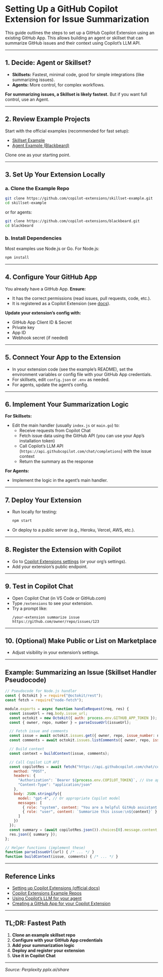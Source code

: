 # Setting Up a GitHub Copilot Extension for Issue Summarization

This guide outlines the steps to set up a GitHub Copilot Extension using an existing GitHub App. This allows building an agent or skillset that can summarize GitHub issues and their context using Copilot’s LLM API.

---

## 1. Decide: Agent or Skillset?

-   **Skillsets:** Fastest, minimal code, good for simple integrations (like summarizing issues).
-   **Agents:** More control, for complex workflows.

**For summarizing issues, a Skillset is likely fastest.**
But if you want full control, use an Agent.

---

## 2. Review Example Projects

Start with the official examples (recommended for fast setup):

-   [Skillset Example](https://github.com/copilot-extensions/skillset-example)
-   [Agent Example (Blackbeard)](https://github.com/copilot-extensions/blackbeard)

Clone one as your starting point.

---

## 3. Set Up Your Extension Locally

### a. Clone the Example Repo

```bash
git clone https://github.com/copilot-extensions/skillset-example.git
cd skillset-example
```

or for agents:

```bash
git clone https://github.com/copilot-extensions/blackbeard.git
cd blackbeard
```

### b. Install Dependencies

Most examples use Node.js or Go. For Node.js:

```bash
npm install
```

---

## 4. Configure Your GitHub App

You already have a GitHub App.
**Ensure:**

-   It has the correct permissions (read issues, pull requests, code, etc.).
-   It is registered as a Copilot Extension (see [docs](https://docs.github.com/en/copilot/building-copilot-extensions/setting-up-copilot-extensions#5-create-a-github-app-and-integrate-it-with-your-copilot-agent)).

**Update your extension’s config with:**

-   GitHub App Client ID & Secret
-   Private key
-   App ID
-   Webhook secret (if needed)

---

## 5. Connect Your App to the Extension

-   In your extension code (see the example’s README), set the environment variables or config file with your GitHub App credentials.
-   For skillsets, edit `config.json` or `.env` as needed.
-   For agents, update the agent’s config.

---

## 6. Implement Your Summarization Logic

**For Skillsets:**

-   Edit the main handler (usually `index.js` or `main.go`) to:
    -   Receive requests from Copilot Chat
    -   Fetch issue data using the GitHub API (you can use your App’s installation token)
    -   Call Copilot’s LLM API (`https://api.githubcopilot.com/chat/completions`) with the issue context
    -   Return the summary as the response

**For Agents:**

-   Implement the logic in the agent’s main handler.

---

## 7. Deploy Your Extension

-   Run locally for testing:
    ```bash
    npm start
    ```
-   Or deploy to a public server (e.g., Heroku, Vercel, AWS, etc.).

---

## 8. Register the Extension with Copilot

-   Go to [Copilot Extensions settings](https://github.com/settings/copilot/extensions) (or your org’s settings).
-   Add your extension’s public endpoint.

---

## 9. Test in Copilot Chat

-   Open Copilot Chat (in VS Code or GitHub.com)
-   Type `/extensions` to see your extension.
-   Try a prompt like:
    ```
    /your-extension summarize issue https://github.com/owner/repo/issues/123
    ```

---

## 10. (Optional) Make Public or List on Marketplace

-   Adjust visibility in your extension’s settings.

---

## Example: Summarizing an Issue (Skillset Handler Pseudocode)

```js
// Pseudocode for Node.js handler
const { Octokit } = require("@octokit/rest");
const fetch = require("node-fetch");

module.exports = async function handleRequest(req, res) {
  const issueUrl = req.body.issue_url;
  const octokit = new Octokit({ auth: process.env.GITHUB_APP_TOKEN });
  const { owner, repo, number } = parseIssueUrl(issueUrl);

  // Fetch issue and comments
  const issue = await octokit.issues.get({ owner, repo, issue_number: number });
  const comments = await octokit.issues.listComments({ owner, repo, issue_number: number });

  // Build context
  const context = buildContext(issue, comments);

  // Call Copilot LLM API
  const copilotRes = await fetch("https://api.githubcopilot.com/chat/completions", {
    method: "POST",
    headers: {
      "Authorization": `Bearer ${process.env.COPILOT_TOKEN}`, // Use appropriate Copilot token
      "Content-Type": "application/json"
    },
    body: JSON.stringify({
      model: "gpt-4", // Or appropriate Copilot model
      messages: [
        { role: "system", content: "You are a helpful GitHub assistant." },
        { role: "user", content: `Summarize this issue:\n${context}` }
      ]
    })
  });
  const summary = (await copilotRes.json()).choices[0].message.content;
  res.json({ summary });
};

// Helper functions (implement these)
function parseIssueUrl(url) { /* ... */ }
function buildContext(issue, comments) { /* ... */ }
```

---

## Reference Links

-   [Setting up Copilot Extensions (official docs)](https://docs.github.com/en/copilot/building-copilot-extensions/setting-up-copilot-extensions)
-   [Copilot Extensions Example Repos](https://github.com/copilot-extensions)
-   [Using Copilot’s LLM for your agent](https://docs.github.com/en/enterprise-cloud@latest/copilot/building-copilot-extensions/building-a-copilot-agent-for-your-copilot-extension/using-copilots-llm-for-your-agent)
-   [Creating a GitHub App for your Copilot Extension](https://docs.github.com/en/copilot/building-copilot-extensions/creating-a-github-app-for-your-copilot-extension)

---

## TL;DR: Fastest Path

1.  **Clone an example skillset repo**
2.  **Configure with your GitHub App credentials**
3.  **Add your summarization logic**
4.  **Deploy and register your extension**
5.  **Use it in Copilot Chat**

---

*Source: Perplexity pplx.ai/share*
